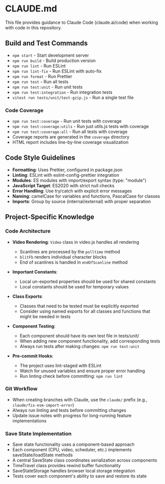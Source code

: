 # CLAUDE.md

This file provides guidance to Claude Code (claude.ai/code) when working with code in this repository.

## Build and Test Commands

- `npm start` - Start development server
- `npm run build` - Build production version
- `npm run lint` - Run ESLint
- `npm run lint-fix` - Run ESLint with auto-fix
- `npm run format` - Run Prettier
- `npm run test` - Run all tests
- `npm run test:unit` - Run unit tests
- `npm run test:integration` - Run integration tests
- `vitest run tests/unit/test-gzip.js` - Run a single test file

### Code Coverage

- `npm run test:coverage` - Run unit tests with coverage
- `npm run test:coverage:utils` - Run just utils.js tests with coverage
- `npm run test:coverage:all` - Run all tests with coverage
- Coverage reports are generated in the `coverage` directory
- HTML report includes line-by-line coverage visualization

## Code Style Guidelines

- **Formatting**: Uses Prettier, configured in package.json
- **Linting**: ESLint with eslint-config-prettier integration
- **Modules**: ES modules with import/export syntax (type: "module")
- **JavaScript Target**: ES2020 with strict null checks
- **Error Handling**: Use try/catch with explicit error messages
- **Naming**: camelCase for variables and functions, PascalCase for classes
- **Imports**: Group by source (internal/external) with proper separation

## Project-Specific Knowledge

### Code Architecture

- **Video Rendering**: `Video` class in video.js handles all rendering

  - Scanlines are processed by the `polltime` method
  - `blitFb` renders individual character blocks
  - End of scanlines is handled in `endOfScanline` method

- **Important Constants**:

  - Local un-exported properties should be used for shared constants
  - Local constants should be used for temporary values

- **Class Exports**:

  - Classes that need to be tested must be explicitly exported
  - Consider using named exports for all classes and functions that might be needed in tests

- **Component Testing**:

  - Each component should have its own test file in tests/unit/
  - When adding new component functionality, add corresponding tests
  - Always run tests after making changes: `npm run test:unit`

- **Pre-commit Hooks**:
  - The project uses lint-staged with ESLint
  - Watch for unused variables and ensure proper error handling
  - Run linting check before committing: `npm run lint`

### Git Workflow

- When creating branches with Claude, use the `claude/` prefix (e.g., `claude/fix-esm-import-error`)
- Always run linting and tests before committing changes
- Update issue notes with progress for long-running feature implementations

### Save State Implementation

- Save state functionality uses a component-based approach
- Each component (CPU, video, scheduler, etc.) implements saveState/loadState methods
- A central SaveState class coordinates serialization across components
- TimeTravel class provides rewind buffer functionality
- SaveStateStorage handles browser local storage integration
- Tests cover each component's ability to save and restore its state
